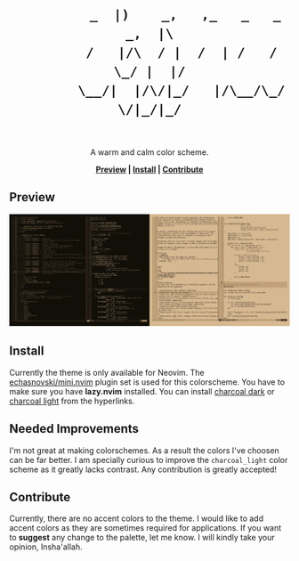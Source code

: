 <div align="center">
    <h1><code>
         _  |)    _,   ,_   _   _   _,  |\
        /   |/\  / |  /  | /   / \_/ |  |/
        \__/|  |/\/|_/   |/\__/\_/ \/|_/|_/
    </code></h1>
    <p>A warm and calm color scheme.</p>

**[Preview] | [Install] | [Contribute]**
</div>

[Preview]: https://github.com/mubin6th/charcoal?tab=readme-ov-file#preview
[Install]: https://github.com/mubin6th/charcoal?tab=readme-ov-file#install
[Contribute]: https://github.com/mubin6th/charcoal?tab=readme-ov-file#contribute

## Preview
<img
src="https://github.com/mubin6th/binary-files/blob/master/charcoal/preview_revision_2.png?raw=true"
alt="preview image">

## Install
Currently the theme is only available for Neovim. The
[echasnovski/mini.nvim](https://github.com/echasnovski/mini.nvim) plugin set is used for
this colorscheme. You have to make sure you have **lazy.nvim** installed. You can install
[charcoal dark](https://github.com/mubin6th/charcoal/blob/master/charcoal_dark.lua)
or [charcoal light](https://github.com/mubin6th/charcoal/blob/master/charcoal_light.lua)
from the hyperlinks.

## Needed Improvements
I'm not great at making colorschemes. As a result the colors I've choosen can be far
better. I am specially curious to improve the `charcoal_light` color scheme as it
greatly lacks contrast. Any contribution is greatly accepted!

## Contribute
Currently, there are no accent colors to the theme. I would like to add accent colors as
they are sometimes required for applications. If you want to **suggest** any change to
the palette, let me know. I will kindly take your opinion, Insha'allah.
